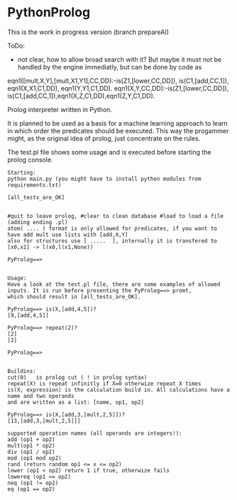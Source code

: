 # PythonProlog

This is the work in progress version (branch prepareAI)

ToDo:

- not clear, how to allow broad search with it? But maybe it must not be handled by the engine immediatly, but can be done by code as 

eqn1([mult,X,Y],[mult,X1,Y1],CC,DD):-is(Z1,[lower,CC,DD]), is(C1,[add,CC,1]), eqn1(X,X1,C1,DD), eqn1(Y,Y1,C1,DD).
eqn1(X,Y,CC,DD):-is(Z1,[lower,CC,DD]), is(C1,[add,CC,1]),eqn1(X,Z,C1,DD),eqn1(Z,Y,C1,DD).






Prolog interpreter written in Python.

It is planned to be used as a basis for a machine learning approach to learn in which order
the predicates should be executed. This way the progammer might, as the original idea of prolog, just
concentrate on the rules.

The test.pl file shows some usage and is executed before starting the prolog console.

```
Starting:
python main.py (you might have to install python modules from requirements.txt)

[all_tests_are_OK]


#quit to leave prolog, #clear to clean database #load to load a file (adding ending .pl)
atom( .... ) format is only allowed for predicates, if you want to have add mult use lists with [add,X,Y]
also for structures use [ .....  ], internally it is transfered to [x0,x1] -> l(x0,l(x1,None))

PyProlog==> 


Usage:
Have a look at the test.pl file, there are some examples of allowed inputs. It is run before presenting the PyProlog==> promt,
which should result in [all_tests_are_OK].

PyProlog==> is(X,[add,4,5])?
[9,[add,4,5]]

PyProlog==> repeat(2)?
[2]
[2]

PyProlog==> 


Buildins:
cut(0)   is prolog cut ( ! in prolog syntax)
repeat(X) is repeat infinitly if X=0 otherwize repeat X times
is(X, expression) is the calculation build in. All calculations have a name and two operands
and are written as a list: [name, op1, op2]

PyProlog==> is(X,[add,3,[mult,2,5]])?
[13,[add,3,[mult,2,5]]]

supported operation names (all operands are integers!): 
add (op1 + op2)
mult(op1 * op2)
div (op1 / op2)
mod (op1 mod op2)
rand (return random op1 <= x <= op2)
lower (op1 < op2) return 1 if true, otherwize fails
lowereq (op1 <= op2)
neq (op1 != op2)
eq (op1 == op2)
```